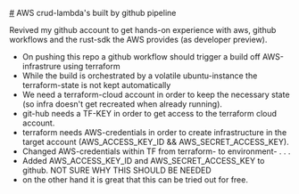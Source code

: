 [#](#) AWS crud-lambda's built by github pipeline

Revived my github account to get hands-on experience with aws, github workflows and the rust-sdk the AWS provides (as developer preview).
- On pushing this repo a github workflow should trigger a build off AWS-infrastrure using terraform
- While the build is orchestrated by a volatile ubuntu-instance the terraform-state is not kept automatically
- We need a terraform-cloud account in order to keep the necessary state (so infra doesn't get recreated when already running).
- git-hub needs a TF-KEY in order to get access to the terraform cloud account.
- terraform needs AWS-credentials in order to create infrastructure in the target account (AWS_ACCESS_KEY_ID && AWS_SECRET_ACCESS_KEY).
- Changed AWS-credentials within TF from terraform- to environment- . . . 
- Added AWS_ACCESS_KEY_ID and AWS_SECRET_ACCESS_KEY to github. NOT SURE WHY THIS SHOULD BE NEEDED
- on the other hand it is great that this can be tried out for free.

